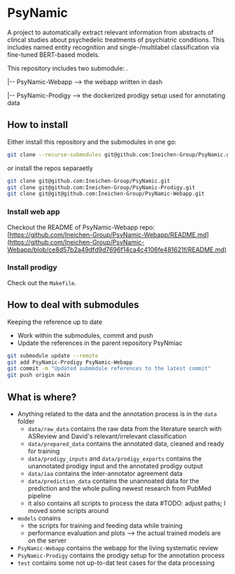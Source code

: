 # PsyNamic
A project to automatically extract relevant information from abstracts of clincal studies about psychedelic treatments of psychiatric conditions.
This includes named entity recognition and single-/multilabel classification via fine-tuned BERT-based models.

This repository includes two submodule:
.

|-- PsyNamic-Webapp --> the webapp written in dash

|-- PsyNamic-Prodigy --> the dockerized prodigy setup used for annotating data


## How to install

Either install this repository and the submodules in one go:
```bash
git clone --recurse-submodules git@github.com:Ineichen-Group/PsyNamic.git
```
or install the repos separaetly
```bash
git clone git@github.com:Ineichen-Group/PsyNamic.git
git clone git@github.com:Ineichen-Group/PsyNamic-Prodigy.git
git clone git@git@github.com:Ineichen-Group/PsyNamic-Webapp.git
```

### Install web app
Checkout the README of PsyNamic-Webapp repo: 
[https://github.com/Ineichen-Group/PsyNamic-Webapp/README.md](https://github.com/Ineichen-Group/PsyNamic-Webapp/blob/ce8d57b2a49dfd9d7696f14ca4c4106fe481621f/README.md)

### Install prodigy
Check out the `Makefile`.

## How to deal with submodules
Keeping the reference up to date
* Work within the submodules, commit and push
* Update the references in the parent repository PsyNmiac
```bash
git submodule update --remote
git add PsyNamic-Prodigy PsyNamic-Webapp
git commit -m "Updated submodule references to the latest commit"
git push origin main
```

## What is where?

* Anything related to the data and the annotation process is in the `data` folder
    * `data/raw_data` contains the raw data from the literature search with ASReview and David's relevant/irrelevant classification
    * `data/prepared_data` contains the annotated data, cleaned and ready for training
    * `data/prodigy_inputs` and `data/prodigy_exports` contains the unannotated prodigy input and the annotated prodigy output
    * `data/iaa` contains the inter-annotator agreement data
    * `data/prediction_data` contains the unannoated data for the prediction and the whole pulling newest research from PubMed pipeline
    * it also contains all scripts to process the data #TODO: adjust paths; I moved some scripts around
* `models` conains
    * the scripts for training and feeding data while training
    * performance evaluation and plots
    --> the actual trained models are on the server
* `PsyNamic-Webapp` contains the webapp for the living systematic review
* `PsyNamic-Prodigy` contains the prodigy setup for the annotation process
* `test` contains some not up-to-dat test cases for the data processing
